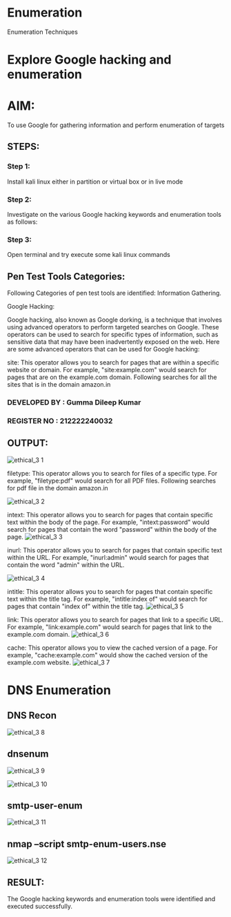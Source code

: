 # Enumeration
Enumeration Techniques

# Explore Google hacking and enumeration 

# AIM:

To use Google for gathering information and perform enumeration of targets

## STEPS:

### Step 1:

Install kali linux either in partition or virtual box or in live mode

### Step 2:

Investigate on the various Google hacking keywords and enumeration tools as follows:


### Step 3:
Open terminal and try execute some kali linux commands

## Pen Test Tools Categories:  

Following Categories of pen test tools are identified:
Information Gathering.

Google Hacking:

Google hacking, also known as Google dorking, is a technique that involves using advanced operators to perform targeted searches on Google. These operators can be used to search for specific types of information, such as sensitive data that may have been inadvertently exposed on the web. Here are some advanced operators that can be used for Google hacking:

site: This operator allows you to search for pages that are within a specific website or domain. For example, "site:example.com" would search for pages that are on the example.com domain.
Following searches for all the sites that is in the domain amazon.in

### DEVELOPED BY : Gumma Dileep Kumar
### REGISTER NO : 212222240032
## OUTPUT:
![ethical_3 1](https://github.com/gummadileepkumar/Enumeration/assets/118707761/2ec4e6c5-3af9-476b-84bf-2ea3ac35c17d)


filetype: This operator allows you to search for files of a specific type. For example, "filetype:pdf" would search for all PDF files.
Following searches for pdf file in the domain amazon.in

![ethical_3 2](https://github.com/gummadileepkumar/Enumeration/assets/118707761/dff4b1d2-de1c-454a-954c-077a87d050db)


intext: This operator allows you to search for pages that contain specific text within the body of the page. For example, "intext:password" would search for pages that contain the word "password" within the body of the page.
![ethical_3 3](https://github.com/gummadileepkumar/Enumeration/assets/118707761/d65dd9cf-aa71-4e9d-a984-2e9dbfa35a8a)


inurl: This operator allows you to search for pages that contain specific text within the URL. For example, "inurl:admin" would search for pages that contain the word "admin" within the URL.

![ethical_3 4](https://github.com/gummadileepkumar/Enumeration/assets/118707761/e310cfec-c96e-4377-bb64-178cdeacfa3a)

intitle: This operator allows you to search for pages that contain specific text within the title tag. For example, "intitle:index of" would search for pages that contain "index of" within the title tag.
![ethical_3 5](https://github.com/gummadileepkumar/Enumeration/assets/118707761/bb361cb1-f844-4ee4-9845-b0c4984ab711)


link: This operator allows you to search for pages that link to a specific URL. For example, "link:example.com" would search for pages that link to the example.com domain.
![ethical_3 6](https://github.com/gummadileepkumar/Enumeration/assets/118707761/cbf263af-7ddd-4419-8de1-9ac18030f44a)


cache: This operator allows you to view the cached version of a page. For example, "cache:example.com" would show the cached version of the example.com website.
![ethical_3 7](https://github.com/gummadileepkumar/Enumeration/assets/118707761/3f86f3f4-8cf6-4763-afee-5b5473602f22)

 
# DNS Enumeration


## DNS Recon

![ethical_3 8](https://github.com/gummadileepkumar/Enumeration/assets/118707761/d30618c1-d762-49a0-adea-6f5eba952644)

## dnsenum
![ethical_3 9](https://github.com/gummadileepkumar/Enumeration/assets/118707761/b1adeccd-9929-4373-acba-f2061923ba3a)

![ethical_3 10](https://github.com/gummadileepkumar/Enumeration/assets/118707761/09999864-619c-42c4-ad0e-9cdf00a9ca1e)




## smtp-user-enum
![ethical_3 11](https://github.com/gummadileepkumar/Enumeration/assets/118707761/2f74381d-88e2-4bcf-8d29-8689e389ff66)


## nmap –script smtp-enum-users.nse <hostname>
![ethical_3 12](https://github.com/gummadileepkumar/Enumeration/assets/118707761/b40f752b-98bc-4b9d-9ec8-00b47f1a4d9c)


## RESULT:
The Google hacking keywords and enumeration tools were identified and executed successfully.

